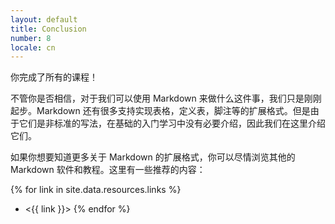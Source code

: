 ```yaml
---
layout: default
title: Conclusion
number: 8
locale: cn
---
```


你完成了所有的课程！

不管你是否相信，对于我们可以使用 Markdown 来做什么这件事，我们只是刚刚起步。Markdown 还有很多支持实现表格，定义表，脚注等的扩展格式。但是由于它们是非标准的写法，在基础的入门学习中没有必要介绍，因此我们在这里介绍它们。

如果你想要知道更多关于 Markdown 的扩展格式，你可以尽情浏览其他的 Markdown 软件和教程。这里有一些推荐的内容：

{% for link in site.data.resources.links %}

- <{{ link }}>
  {% endfor %}
